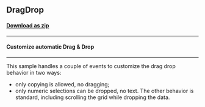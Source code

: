 ## DragDrop
#### [Download as zip](https://grapecity.github.io/DownGit/#/home?url=https://github.com/GrapeCity/ComponentOne-WinForms-Samples/tree/master/NetFramework\FlexGrid\VB\DragDrop)
____
#### Customize automatic Drag & Drop
____
This sample handles a couple of events to customize the drag drop behavior in two ways:

* only copying is allowed, no dragging;
* only numeric selections can be dropped, no text.
The other behavior is standard, including scrolling the grid while dropping the data.
